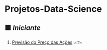 # Projetos-Data-Science 
## 🟩 **_Iniciante_**
 1. [Previsão do Preço das Ações](https://github.com/jessieFerrS/Projetos-Data-Science/blob/main/Iniciante/Previs%C3%A3o%20do%20Pre%C3%A7o%20das%20A%C3%A7%C3%B5es/Previs%C3%A3o_do_Pre%C3%A7o_das_a%C3%A7%C3%B5es.ipynb) 📈📉
